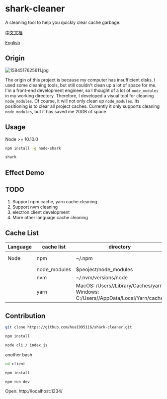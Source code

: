 # shark-cleaner

A cleaning tool to help you quickly clear cache garbage.

[中文文档](./zh-CN.md)

[English](./)

## Origin

![1584517625611.jpg](https://s3.qiufengh.com/blog/1584517625611.jpg)

The origin of this project is because my computer has insufficient disks. I used some cleaning tools, but still couldn't clean up a lot of space for me. I'm a front-end development engineer, so I thought of a lot of `node_modules` in my working directory. Therefore, I developed a visual tool for cleaning `node_modules`. Of course, it will not only clean up `node_modules`. Its positioning is to clear all project caches. Currently it only supports cleaning `node_modules`, but it has saved me 20GB of space


## Usage

Node >= 10.10.0

```bash
npm install -g node-shark

shark
```

## Effect Demo



## TODO

1. Support npm cache, yarn cache cleaning
2. Support nvm cleaning
3. electron client development
4. More other language cache cleaning




## Cache List

| Language | cache list    | directory                                                         | related                                   |
| ---- | ------------ | ------------------------------------------------------------ | ---------------------------------------- |
| Node | npm          | ~/.npm                                                       | https://github.com/shinnn/npm-cache-path |
|      | node_modules | $peoject/node_modules                                        |                                          |
|      | nvm          | ~/.nvm/versions/node                                         |                                          |
|      | yarn         | MacOS: /Users//Library/Caches/yarn Windows: C:/Users//AppData/Local/Yarn/cache |                                          |




## Contribution

```bash
git clone https://github.com/hua1995116/shark-cleaner.git

npm install

node cli / index.js
```
another bash

```bash
cd client

npm install

npm run dev
```

Open: http://localhost:1234/